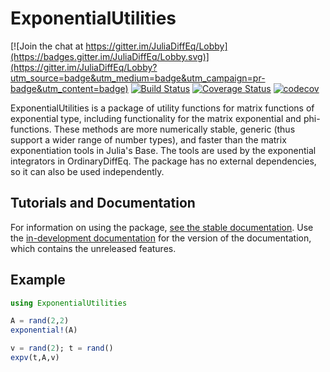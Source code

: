 # ExponentialUtilities

[![Join the chat at https://gitter.im/JuliaDiffEq/Lobby](https://badges.gitter.im/JuliaDiffEq/Lobby.svg)](https://gitter.im/JuliaDiffEq/Lobby?utm_source=badge&utm_medium=badge&utm_campaign=pr-badge&utm_content=badge)
[![Build Status](https://github.com/SciML/ExponentialUtilities.jl/workflows/CI/badge.svg)](https://github.com/SciML/ExponentialUtilities.jl/actions?query=workflow%3ACI)
[![Coverage Status](https://coveralls.io/repos/github/SciML/ExponentialUtilities.jl/badge.svg?branch=master)](https://coveralls.io/github/SciML/ExponentialUtilities.jl?branch=master)
[![codecov](https://codecov.io/gh/SciML/ExponentialUtilities.jl/branch/master/graph/badge.svg)](https://codecov.io/gh/SciML/ExponentialUtilities.jl)

ExponentialUtilities is a package of utility functions for matrix functions of exponential type, including functionality
for the matrix exponential and phi-functions. These methods are more numerically stable, generic (thus support a wider 
range of number types), and faster than the matrix exponentiation tools in Julia's Base. The tools are used by the exponential 
integrators in OrdinaryDiffEq. The package has no external dependencies, so it can also be used independently.

## Tutorials and Documentation

For information on using the package,
[see the stable documentation](https://exponentialutilities.sciml.ai/stable/). Use the
[in-development documentation](https://exponentialutilities.sciml.ai/dev/) for the version of
the documentation, which contains the unreleased features.

## Example

```julia
using ExponentialUtilities

A = rand(2,2)
exponential!(A)

v = rand(2); t = rand()
expv(t,A,v)
```